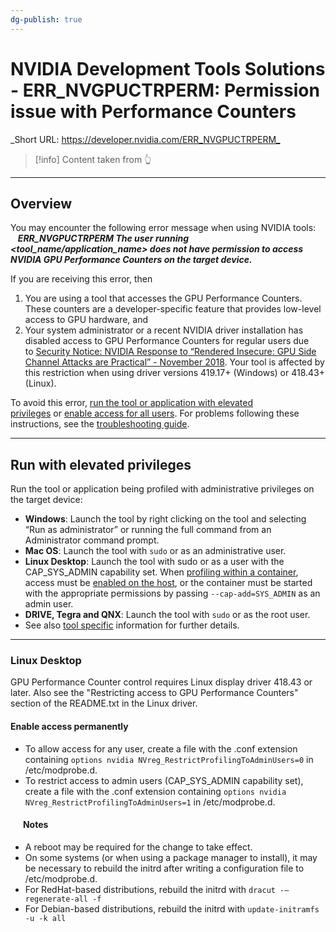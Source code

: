 ```yaml
---
dg-publish: true
---
```


# NVIDIA Development Tools Solutions - ERR_NVGPUCTRPERM: Permission issue with Performance Counters

_Short URL: <https://developer.nvidia.com/ERR_NVGPUCTRPERM_>

> [!info] Content taken from 👆

---

## Overview

You may encounter the following error message when using NVIDIA tools:  
   **_ERR_NVGPUCTRPERM The user running <tool_name/application_name> does not have permission to access NVIDIA GPU Performance Counters on the target device._**

If you are receiving this error, then

1. You are using a tool that accesses the GPU Performance Counters. These counters are a developer-specific feature that provides low-level access to GPU hardware, and
2. Your system administrator or a recent NVIDIA driver installation has disabled access to GPU Performance Counters for regular users due to [Security Notice: NVIDIA Response to “Rendered Insecure: GPU Side Channel Attacks are Practical” - November 2018](https://nvidia.custhelp.com/app/answers/detail/a_id/4738). Your tool is affected by this restriction when using driver versions 419.17+ (Windows) or 418.43+ (Linux).

To avoid this error, [run the tool or application with elevated privileges](https://developer.nvidia.com/nvidia-development-tools-solutions-err_nvgpuctrperm-permission-issue-performance-counters#ElevPrivsTag) or [enable access for all users](https://developer.nvidia.com/nvidia-development-tools-solutions-err_nvgpuctrperm-permission-issue-performance-counters#AllUsersTag). For problems following these instructions, see the [troubleshooting guide](https://developer.nvidia.com/nvidia-development-tools-solutions-err_nvgpuctrperm-permission-issue-performance-counters#TrblShootTag).

---

## Run with elevated privileges

Run the tool or application being profiled with administrative privileges on the target device:

- **Windows**: Launch the tool by right clicking on the tool and selecting “Run as administrator” or running the full command from an Administrator command prompt.
- **Mac OS**: Launch the tool with `sudo` or as an administrative user.
- **Linux Desktop**: Launch the tool with sudo or as a user with the CAP_SYS_ADMIN capability set. When [profiling within a container](https://developer.nvidia.com/blog/using-nsight-compute-in-containers/), access must be [enabled on the host](https://developer.nvidia.com/nvidia-development-tools-solutions-err_nvgpuctrperm-permission-issue-performance-counters#AllUsersTag), or the container must be started with the appropriate permissions by passing `--cap-add=SYS_ADMIN` as an admin user.
- **DRIVE, Tegra and QNX**: Launch the tool with `sudo` or as the root user.
- See also [tool specific](https://developer.nvidia.com/nvidia-development-tools-solutions-err_nvgpuctrperm-permission-issue-performance-counters#SolnToolsTag) information for further details.

---

### Linux Desktop

GPU Performance Counter control requires Linux display driver 418.43 or later. Also see the "Restricting access to GPU Performance Counters" section of the README.txt in the Linux driver.

#### Enable access permanently

- To allow access for any user, create a file with the .conf extension containing `options nvidia NVreg_RestrictProfilingToAdminUsers=0` in /etc/modprobe.d.
- To restrict access to admin users (CAP_SYS_ADMIN capability set), create a file with the .conf extension containing `options nvidia NVreg_RestrictProfilingToAdminUsers=1` in /etc/modprobe.d.

####       Notes

- A reboot may be required for the change to take effect.
- On some systems (or when using a package manager to install), it may be necessary to rebuild the initrd after writing a configuration file to /etc/modprobe.d.
- For RedHat-based distributions, rebuild the initrd with `dracut -–regenerate-all -f`
- For Debian-based distributions, rebuild the initrd with `update-initramfs -u -k all`
